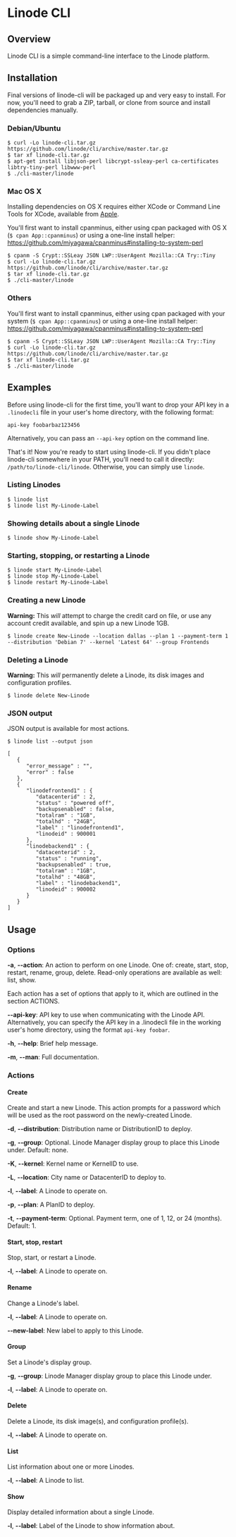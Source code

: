 Linode CLI
==========

## Overview

Linode CLI is a simple command-line interface to the Linode platform.

## Installation

Final versions of linode-cli will be packaged up and very easy to install. For now, you'll need to grab a ZIP, tarball, or clone from source and install dependencies manually.

### Debian/Ubuntu

```
$ curl -Lo linode-cli.tar.gz https://github.com/linode/cli/archive/master.tar.gz
$ tar xf linode-cli.tar.gz
$ apt-get install libjson-perl libcrypt-ssleay-perl ca-certificates libtry-tiny-perl libwww-perl
$ ./cli-master/linode
```

### Mac OS X

Installing dependencies on OS X requires either XCode or Command Line Tools for XCode, available from [Apple](https://developer.apple.com/xcode/).

You'll first want to install cpanminus, either using cpan packaged with OS X (`$ cpan App::cpanminus`) or using a one-line install helper: https://github.com/miyagawa/cpanminus#installing-to-system-perl

```
$ cpanm -S Crypt::SSLeay JSON LWP::UserAgent Mozilla::CA Try::Tiny
$ curl -Lo linode-cli.tar.gz https://github.com/linode/cli/archive/master.tar.gz
$ tar xf linode-cli.tar.gz
$ ./cli-master/linode
```

### Others

You'll first want to install cpanminus, either using cpan packaged with your system (`$ cpan App::cpanminus`) or using a one-line install helper: https://github.com/miyagawa/cpanminus#installing-to-system-perl

```
$ cpanm -S Crypt::SSLeay JSON LWP::UserAgent Mozilla::CA Try::Tiny
$ curl -Lo linode-cli.tar.gz https://github.com/linode/cli/archive/master.tar.gz
$ tar xf linode-cli.tar.gz
$ ./cli-master/linode
```

## Examples

Before using linode-cli for the first time, you'll want to drop your API key in a `.linodecli` file in your user's home directory, with the following format:

```
api-key foobarbaz123456
```

Alternatively, you can pass an `--api-key` option on the command line.

That's it! Now you're ready to start using linode-cli. If you didn't place linode-cli somewhere in your PATH, you'll need to call it directly: `/path/to/linode-cli/linode`. Otherwise, you can simply use `linode`.

### Listing Linodes

```
$ linode list
$ linode list My-Linode-Label
```

### Showing details about a single Linode

```
$ linode show My-Linode-Label
```

### Starting, stopping, or restarting a Linode

```
$ linode start My-Linode-Label
$ linode stop My-Linode-Label
$ linode restart My-Linode-Label
```

### Creating a new Linode

**Warning:** This *will* attempt to charge the credit card on file, or use any account credit available, and spin up a new Linode 1GB.

```
$ linode create New-Linode --location dallas --plan 1 --payment-term 1 --distribution 'Debian 7' --kernel 'Latest 64' --group Frontends
```

### Deleting a Linode

**Warning:** This *will* permanently delete a Linode, its disk images and configuration profiles.

```
$ linode delete New-Linode
```

### JSON output

JSON output is available for most actions.

```
$ linode list --output json
```

```
[
   {
      "error_message" : "",
      "error" : false
   },
   {
      "linodefrontend1" : {
         "datacenterid" : 2,
         "status" : "powered off",
         "backupsenabled" : false,
         "totalram" : "1GB",
         "totalhd" : "24GB",
         "label" : "linodefrontend1",
         "linodeid" : 900001
      },
      "linodebackend1" : {
         "datacenterid" : 2,
         "status" : "running",
         "backupsenabled" : true,
         "totalram" : "1GB",
         "totalhd" : "48GB",
         "label" : "linodebackend1",
         "linodeid" : 900002
      }
   }
]
```

## Usage

### Options

**-a**, **--action**: An action to perform on one Linode. One of: create, start, stop, restart, rename, group, delete. Read-only operations are available as well: list, show.

Each action has a set of options that apply to it, which are outlined in the section ACTIONS.

**--api-key**: API key to use when communicating with the Linode API. Alternatively, you can specify the API key in a .linodecli file in the working user's home directory, using the format `api-key foobar`.

**-h**, **--help**: Brief help message.

**-m**, **--man**: Full documentation.

### Actions

#### Create

Create and start a new Linode. This action prompts for a password which will be used as the root password on the newly-created Linode.

**-d**, **--distribution**: Distribution name or DistributionID to deploy.

**-g**, **--group**: Optional. Linode Manager display group to place this Linode under. Default: none.

**-K**, **--kernel**: Kernel name or KernelID to use.

**-L**, **--location**: City name or DatacenterID to deploy to.

**-l**, **--label**: A Linode to operate on.

**-p**, **--plan**: A PlanID to deploy.

**-t**, **--payment-term**: Optional. Payment term, one of 1, 12, or 24 (months). Default: 1.

#### Start, stop, restart

Stop, start, or restart a Linode.

**-l**, **--label**: A Linode to operate on.

#### Rename

Change a Linode's label.

**-l**, **--label**: A Linode to operate on.

**--new-label**: New label to apply to this Linode.

#### Group

Set a Linode's display group.

**-g**, **--group**: Linode Manager display group to place this Linode under.

**-l**, **--label**: A Linode to operate on.

#### Delete

Delete a Linode, its disk image(s), and configuration profile(s).

**-l**, **--label**: A Linode to operate on.

#### List

List information about one or more Linodes.

**-l**, **--label**: A Linode to list.

#### Show

Display detailed information about a single Linode.

**-l**, **--label**: Label of the Linode to show information about.